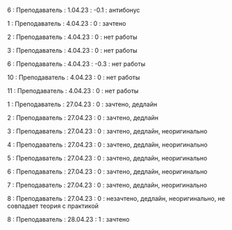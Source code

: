 6 : Преподаватель : 1.04.23 : -0.1 : антибонус

1 : Преподаватель : 4.04.23 : 0 : зачтено

2 : Преподаватель : 4.04.23 : 0 : нет работы

3 : Преподаватель : 4.04.23 : 0 : нет работы

6 : Преподаватель : 4.04.23 : -0.3 : нет работы

10 : Преподаватель : 4.04.23 : 0 : нет работы

11 : Преподаватель : 4.04.23 : 0 : нет работы

1 : Преподаватель : 27.04.23 : 0 : зачтено, дедлайн

2 : Преподаватель : 27.04.23 : 0 : зачтено, дедлайн

3 : Преподаватель : 27.04.23 : 0 : зачтено, дедлайн, неоригинально

4 : Преподаватель : 27.04.23 : 0 : зачтено, дедлайн, неоригинально

5 : Преподаватель : 27.04.23 : 0 : зачтено, дедлайн, неоригинально

6 : Преподаватель : 27.04.23 : 0 : зачтено, дедлайн, неоригинально

7 : Преподаватель : 27.04.23 : 0 : зачтено, дедлайн, неоригинально

8 : Преподаватель : 27.04.23 : 0 : незачтено, дедлайн, неоригинально, не совпадает теория с практикой

8 : Преподаватель : 28.04.23 : 1 : зачтено
